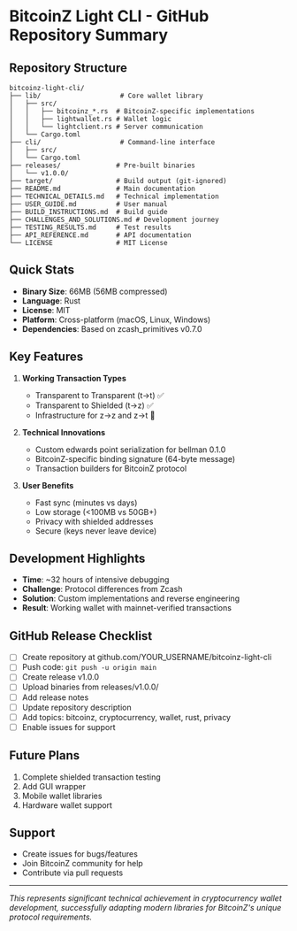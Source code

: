 # BitcoinZ Light CLI - GitHub Repository Summary

## Repository Structure

```
bitcoinz-light-cli/
├── lib/                    # Core wallet library
│   ├── src/
│   │   ├── bitcoinz_*.rs  # BitcoinZ-specific implementations
│   │   ├── lightwallet.rs # Wallet logic
│   │   └── lightclient.rs # Server communication
│   └── Cargo.toml
├── cli/                    # Command-line interface
│   ├── src/
│   └── Cargo.toml
├── releases/              # Pre-built binaries
│   └── v1.0.0/
├── target/                # Build output (git-ignored)
├── README.md              # Main documentation
├── TECHNICAL_DETAILS.md   # Technical implementation
├── USER_GUIDE.md          # User manual
├── BUILD_INSTRUCTIONS.md  # Build guide
├── CHALLENGES_AND_SOLUTIONS.md # Development journey
├── TESTING_RESULTS.md     # Test results
├── API_REFERENCE.md       # API documentation
└── LICENSE                # MIT License
```

## Quick Stats

- **Binary Size**: 66MB (56MB compressed)
- **Language**: Rust
- **License**: MIT
- **Platform**: Cross-platform (macOS, Linux, Windows)
- **Dependencies**: Based on zcash_primitives v0.7.0

## Key Features

1. **Working Transaction Types**
   - Transparent to Transparent (t→t) ✅
   - Transparent to Shielded (t→z) ✅
   - Infrastructure for z→z and z→t 🚧

2. **Technical Innovations**
   - Custom edwards point serialization for bellman 0.1.0
   - BitcoinZ-specific binding signature (64-byte message)
   - Transaction builders for BitcoinZ protocol

3. **User Benefits**
   - Fast sync (minutes vs days)
   - Low storage (<100MB vs 50GB+)
   - Privacy with shielded addresses
   - Secure (keys never leave device)

## Development Highlights

- **Time**: ~32 hours of intensive debugging
- **Challenge**: Protocol differences from Zcash
- **Solution**: Custom implementations and reverse engineering
- **Result**: Working wallet with mainnet-verified transactions

## GitHub Release Checklist

- [ ] Create repository at github.com/YOUR_USERNAME/bitcoinz-light-cli
- [ ] Push code: `git push -u origin main`
- [ ] Create release v1.0.0
- [ ] Upload binaries from releases/v1.0.0/
- [ ] Add release notes
- [ ] Update repository description
- [ ] Add topics: bitcoinz, cryptocurrency, wallet, rust, privacy
- [ ] Enable issues for support

## Future Plans

1. Complete shielded transaction testing
2. Add GUI wrapper
3. Mobile wallet libraries
4. Hardware wallet support

## Support

- Create issues for bugs/features
- Join BitcoinZ community for help
- Contribute via pull requests

---

*This represents significant technical achievement in cryptocurrency wallet development, successfully adapting modern libraries for BitcoinZ's unique protocol requirements.*